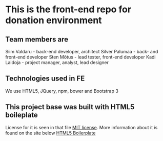 

# This is the front-end repo for donation environment

## Team members are

Siim Valdaru - back-end developer, architect
Silver Palumaa - back- and front-end developer
Sten Mõtus - lead tester, front-end developer
Kadi Laidoja - project manager, analyst, lead designer

## Technologies used in FE

We use HTML5, JQuery, npm, bower and Bootstrap 3


## This project base was built with HTML5 boileplate

License for it is seen in that file [MIT license](LICENSE.txt).
More information about it is found on the site below
[HTML5 Boilerplate](https://html5boilerplate.com)
